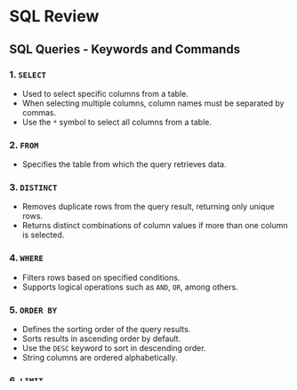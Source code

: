 # SQL Review

## SQL Queries - Keywords and Commands

### 1. `SELECT`
- Used to select specific columns from a table.
- When selecting multiple columns, column names must be separated by commas.
- Use the `*` symbol to select all columns from a table.

### 2. `FROM`
- Specifies the table from which the query retrieves data.

### 3. `DISTINCT`
- Removes duplicate rows from the query result, returning only unique rows.
- Returns distinct combinations of column values if more than one column is selected.

### 4. `WHERE`
- Filters rows based on specified conditions.
- Supports logical operations such as `AND`, `OR`, among others.

### 5. `ORDER BY`
- Defines the sorting order of the query results.
- Sorts results in ascending order by default.
- Use the `DESC` keyword to sort in descending order.
- String columns are ordered alphabetically.

### 6. `LIMIT`
- Limits the number of rows returned by the query.

### 7. Arithmetic and Concatenation Operators
- **Arithmetic operators**: `+`, `-`, `*`, `/`, `%`, `^`
- **Concatenation operator**: `||` (used for joining strings)
- Used to create calculated columns or concatenate text.

### 8. `AS` (Alias)
- Renames columns or tables temporarily in a query.
- To include spaces or special characters, use double quotation marks (`"Column Name"`).

### 9. Comparison Operators
- Symbols: `=`, `>`, `<`, `>=`, `<=`, `<>`
- Used to compare values, returning `TRUE` or `FALSE`.
- `BETWEEN`: Verifies if a value lies within an inclusive specified range.

### 10. Logical and Pattern-Matching Operators
- Combine simple conditions into complex expressions.
  - `AND`: Returns true if both conditions are true.
  - `OR`: Returns true if at least one condition is true.
  - `LIKE`: Compares text values using patterns; `%` is a wildcard representing any sequence of characters, `_` represents a single character.
  - `ILIKE`: Similar to `LIKE`, but case-insensitive.

# SQL Review

## SQL Queries - Keywords and Commands

### 1. `SELECT`
- Used to select specific columns from a table.
- When selecting multiple columns, column names must be separated by commas.
- Use the `*` symbol to select all columns from a table.

### 2. `FROM`
- Specifies the table from which the query retrieves data.

### 3. `DISTINCT`
- Removes duplicate rows from the query result, returning only unique rows.
- Returns distinct combinations of column values if more than one column is selected.

### 4. `WHERE`
- Filters rows based on specified conditions.
- Supports logical operations such as `AND`, `OR`, among others.

### 5. `ORDER BY`
- Defines the sorting order of the query results.
- Sorts results in ascending order by default.
- Use the `DESC` keyword to sort in descending order.
- String columns are ordered alphabetically.

### 6. `LIMIT`
- Limits the number of rows returned by the query.

### 7. Arithmetic and Concatenation Operators
- **Arithmetic operators**: `+`, `-`, `*`, `/`, `%`, `^`
- **Concatenation operator**: `||` (used for joining strings)
- Used to create calculated columns or concatenate text.

### 8. `AS` (Alias)
- Renames columns or tables temporarily in a query.
- To include spaces or special characters, use double quotation marks (`"Column Name"`).

### 9. Comparison Operators
- Symbols: `=`, `>`, `<`, `>=`, `<=`, `<>`
- Used to compare values, returning `TRUE` or `FALSE`.
- `BETWEEN`: Verifies if a value lies within an inclusive specified range.

### 10. Logical and Pattern-Matching Operators
- Combine simple conditions into complex expressions.
  - `AND`: Returns true if both conditions are true.
  - `OR`: Returns true if at least one condition is true.
  - `LIKE`: Compares text values using patterns; `%` is a wildcard representing any sequence of characters, `_` represents a single character.
  - `ILIKE`: Similar to `LIKE`, but case-insensitive.

